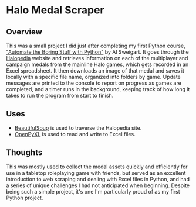# Halo Medal Scraper

## Overview

This was a small project I did just after completing my first Python course, ["Automate the Boring Stuff with Python"](https://automatetheboringstuff.com/) by Al Sweigart. It goes through the [Halopedia](https://www.halopedia.org/) website and retrieves information on each of the multiplayer and campaign medals from the mainline Halo games, which gets recorded in an Excel spreadsheet. It then downloads an image of that medal and saves it locally with a specific file name, organized into folders by game. Update messages are printed to the console to report on progress as games are completed, and a timer runs in the background, keeping track of how long it takes to run the program from start to finish.

## Uses

* [BeautifulSoup](https://www.crummy.com/software/BeautifulSoup/bs4/doc/) is used to traverse the Halopedia site.
* [OpenPyXL](https://openpyxl.readthedocs.io/en/stable/) is used to read and write to Excel files.

## Thoughts

This was mostly used to collect the medal assets quickly and efficiently for use in a tabletop roleplaying game with friends, but served as an excellent introduction to web scraping and dealing with Excel files in Python, and had a series of unique challenges I had not anticipated when beginning. Despite being such a simple project, it's one I'm particularly proud of as my first Python project.
